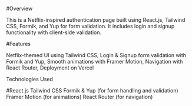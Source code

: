 #Overview

This is a Netflix-inspired authentication page built using React.js,
Tailwind CSS, Formik, and Yup for form validation.
It includes login and signup functionality with client-side validation.

#Features

Netflix-themed UI using Tailwind CSS,
Login & Signup form validation with Formik and Yup,
Smooth animations with Framer Motion,
Navigation with React Router,
Deployment on Vercel

Technologies Used

#React.js
Tailwind CSS
Formik & Yup (for form handling and validation)
Framer Motion (for animations)
React Router (for navigation)
